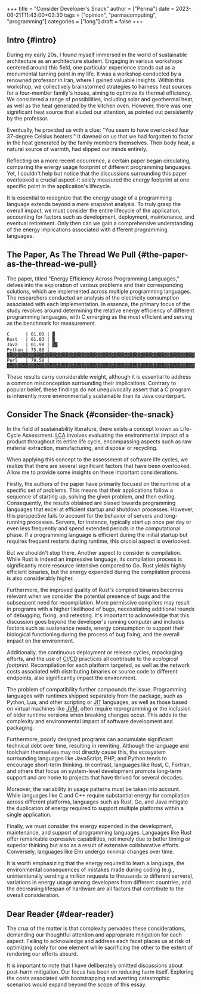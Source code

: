 +++
title = "Consider Developer's Snack"
author = ["Perma"]
date = 2023-06-21T11:43:00+03:30
tags = ["opinion", "permacomputing", "programming"]
categories = ["long"]
draft = false
+++

## Intro {#intro}

During my early 20s, I found myself immersed in the world of sustainable architecture as an architecture student. Engaging in various workshops centered around this field, one particular experience stands out as a monumental turning point in my life. It was a workshop conducted by a renowned professor in Iran, where I gained valuable insights.
Within this workshop, we collectively brainstormed strategies to harness heat sources for a four-member family's house, aiming to optimize its thermal efficiency. We considered a range of possibilities, including solar and geothermal heat, as well as the heat generated by the kitchen oven. However, there was one significant heat source that eluded our attention, as pointed out persistently by the professor.

Eventually, he provided us with a clue: "You seem to have overlooked four 37-degree Celsius heaters." It dawned on us that we had forgotten to factor in the heat generated by the family members themselves. Their body heat, a natural source of warmth, had slipped our minds entirely.

Reflecting on a more recent occurrence, a certain paper began circulating, comparing the energy usage footprint of different programming languages. Yet, I couldn't help but notice that the discussions surrounding this paper overlooked a crucial aspect-it solely measured the energy footprint at one specific point in the application's lifecycle.

It is essential to recognize that the energy usage of a programming language extends beyond a mere snapshot analysis. To truly grasp the overall impact, we must consider the entire lifecycle of the application, accounting for factors such as development, deployment, maintenance, and eventual retirement. Only then can we gain a comprehensive understanding of the energy implications associated with different programming languages.


## The Paper, As The Thread We Pull {#the-paper-as-the-thread-we-pull}

The paper, titled "Energy Efficiency Across Programming Languages," delves into the exploration of various problems and their corresponding solutions, which are implemented across multiple programming languages. The researchers conducted an analysis of the electricity consumption associated with each implementation. In essence, the primary focus of the study revolves around determining the relative energy efficiency of different programming languages, with C emerging as the most efficient and serving as the benchmark for measurement.

```text
C      | 01.00 | ▓
Rust   | 01.03 | ▓
Java   | 01.98 | ▓▓
Python | 75.88 | ▓▓▓▓▓▓▓▓▓▓▓▓▓▓▓▓▓▓▓▓▓▓▓▓▓▓▓▓▓▓▓▓▓▓▓▓▓▓▓▓▓▓▓▓▓▓▓▓▓▓▓▓▓▓▓▓▓▓▓▓▓▓▓▓▓▓▓▓▓▓▓▓▓▓▓▓▓▓
Perl   | 79.58 | ▓▓▓▓▓▓▓▓▓▓▓▓▓▓▓▓▓▓▓▓▓▓▓▓▓▓▓▓▓▓▓▓▓▓▓▓▓▓▓▓▓▓▓▓▓▓▓▓▓▓▓▓▓▓▓▓▓▓▓▓▓▓▓▓▓▓▓▓▓▓▓▓▓▓▓▓▓▓▓▓▓
```

These results carry considerable weight, although it is essential to address a common misconception surrounding their implications. Contrary to popular belief, these findings do not unequivocally assert that a <span class="language">C</span> program is inherently more environmentally sustainable than its <span class="language">Java</span> counterpart.


## Consider The Snack {#consider-the-snack}

In the field of sustainability literature, there exists a concept known as Life-Cycle Assessment. <abbr title=" Life-Cycle Assessment">LCA</abbr> involves evaluating the environmental impact of a product throughout its entire life cycle, encompassing aspects such as raw material extraction, manufacturing, and disposal or recycling.

When applying this concept to the assessment of software life cycles, we realize that there are several significant factors that have been overlooked. Allow me to provide some insights on these important considerations.

Firstly, the authors of the paper have primarily focused on the runtime of a specific set of problems. This means that their applications follow a sequence of starting up, solving the given problem, and then exiting. Consequently, the results obtained are biased towards programming languages that excel at efficient startup and shutdown processes. However, this perspective fails to account for the behavior of servers and long-running processes. Servers, for instance, typically start up once per day or even less frequently and spend extended periods in the computational phase. If a programming language is efficient during the initial startup but requires frequent restarts during runtime, this crucial aspect is overlooked.

But we shouldn't stop there. Another aspect to consider is compilation. While <span class="language">Rust</span> is indeed an impressive language, its compilation process is significantly more resource-intensive compared to <span class="language">Go</span>. <span class="language">Rust</span> yields highly efficient binaries, but the energy expended during the compilation process is also considerably higher.

Furthermore, the improved quality of <span class="language">Rust</span>'s compiled binaries becomes relevant when we consider the potential presence of bugs and the subsequent need for recompilation. More permissive compilers may result in programs with a higher likelihood of bugs, necessitating additional rounds of debugging, fixing, and retesting. It's important to acknowledge that this discussion goes beyond the developer's running computer and includes factors such as sustenance needs, energy consumption to support their biological functioning during the process of bug fixing, and the overall impact on the environment.

Additionally, the continuous deployment or release cycles, repackaging efforts, and the use of <abbr title="Continues Integration">CI</abbr>/<abbr title="Continues Deployment">CD</abbr> practices all contribute to the _ecological footprint_. Recompilation for each platform targeted, as well as the network costs associated with distributing binaries or source code to different endpoints, also significantly impact the environment.

The problem of compatibility further compounds the issue. Programming languages with runtimes shipped separately from the package, such as <span class="language">Python</span>, <span class="language">Lua</span>, and other scripting or <abbr title=" Just-In-Time">JIT</abbr> languages, as well as those based on virtual machines like <abbr title=" Java Virtual Machine">JVM</abbr>, often require reprogramming or the inclusion of older runtime versions when breaking changes occur. This adds to the complexity and environmental impact of software development and packaging.

Furthermore, poorly designed programs can accumulate significant technical debt over time, resulting in rewriting. Although the language and toolchain themselves may not directly cause this, the ecosystem surrounding languages like <span class="language">JavaScript</span>, <span class="language">PHP</span>, and <span class="language">Python</span> tends to encourage short-term thinking. In contrast, languages like <span class="language">Rust</span>, <span class="language">C</span>, <span class="language">Fortran</span>, and others that focus on system-level development promote long-term support and are home to projects that have thrived for several decades.

Moreover, the variability in usage patterns must be taken into account. While languages like <span class="language">C</span> and <span class="language">C++</span> require substantial energy for compilation across different platforms, languages such as <span class="language">Rust</span>, <span class="language">Go</span>, and <span class="language">Java</span> mitigate the duplication of energy required to support multiple platforms within a single application.

Finally, we must consider the energy expended in the development, maintenance, and support of programming languages. Languages like <span class="language">Rust</span> offer remarkable expressive capabilities, not merely due to better timing or superior thinking but also as a result of extensive collaborative efforts. Conversely, languages like <span class="language">Elm</span> undergo minimal changes over time.

It is worth emphasizing that the energy required to learn a language, the environmental consequences of mistakes made during coding (e.g., unintentionally sending a million requests to thousands to different servers), variations in energy usage among developers from different countries, and the decreasing lifespan of hardware are all factors that contribute to the overall consideration.


## Dear Reader {#dear-reader}

The crux of the matter is that complexity pervades these considerations, demanding our thoughtful attention and appropriate mitigation for each aspect. Failing to acknowledge and address each facet places us at risk of optimizing solely for one element while sacrificing the other to the extent of rendering our efforts absurd.

It is important to note that I have deliberately omitted discussions about post-harm mitigation. Our focus has been on reducing harm itself. Exploring the costs associated with bootstrapping and averting catastrophic scenarios would expand beyond the scope of this essay.
